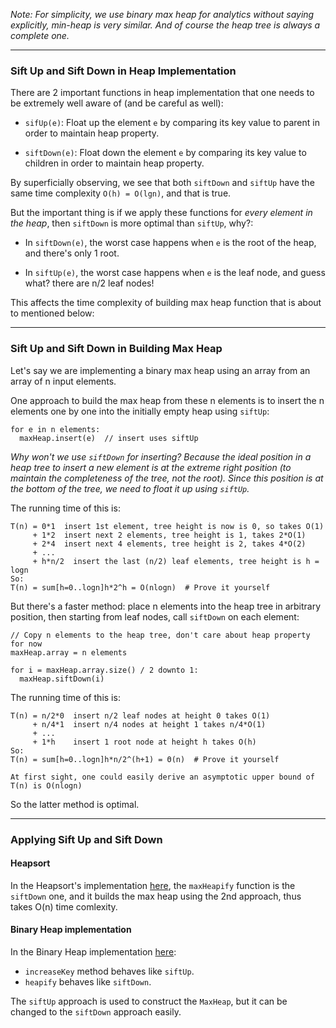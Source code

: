 _Note: For simplicity, we use binary max heap for analytics without saying explicitly, min-heap is very similar. And of course the heap tree is always a complete one._

---

### Sift Up and Sift Down in Heap Implementation

There are 2 important functions in heap implementation that one needs to be extremely well aware of (and be careful as well):

  - `sifUp(e)`: Float up the element `e` by comparing its key value to parent in order to maintain heap property.

  - `siftDown(e)`: Float down the element `e` by comparing its key value to children in order to maintain heap property.

By superficially observing, we see that both `siftDown` and `siftUp` have the same time complexity `O(h) = O(lgn)`, and that is true.

But the important thing is if we apply these functions for _every element in the heap_, then `siftDown` is more optimal than `siftUp`, why?:

  - In `siftDown(e)`, the worst case happens when `e` is the root of the heap, and there's only 1 root.

  - In `siftUp(e)`, the worst case happens when `e` is the leaf node, and guess what? there are n/2 leaf nodes!

This affects the time complexity of building max heap function that is about to mentioned below:

---

### Sift Up and Sift Down in Building Max Heap

Let's say we are implementing a binary max heap using an array from an array of n input elements.

One approach to build the max heap from these n elements is to insert the n elements one by one into the initially empty heap using `siftUp`:

```
for e in n elements:
  maxHeap.insert(e)  // insert uses siftUp
```

_Why won't we use `siftDown` for inserting? Because the ideal position in a heap tree to insert a new element is at the extreme right position (to maintain the completeness of the tree, not the root). Since this position is at the bottom of the tree, we need to float it up using `siftUp`._

The running time of this is:

```
T(n) = 0*1  insert 1st element, tree height is now is 0, so takes O(1)
     + 1*2  insert next 2 elements, tree height is 1, takes 2*O(1)
     + 2*4  insert next 4 elements, tree height is 2, takes 4*O(2)
     + ...
     + h*n/2  insert the last (n/2) leaf elements, tree height is h = logn
So:
T(n) = sum[h=0..logn]h*2^h = O(nlogn)  # Prove it yourself
```

But there's a faster method: place n elements into the heap tree in arbitrary position, then starting from leaf nodes, call `siftDown` on each element:


```
// Copy n elements to the heap tree, don't care about heap property for now
maxHeap.array = n elements

for i = maxHeap.array.size() / 2 downto 1:
  maxHeap.siftDown(i)
```

The running time of this is:

```
T(n) = n/2*0  insert n/2 leaf nodes at height 0 takes O(1)
     + n/4*1  insert n/4 nodes at height 1 takes n/4*O(1)
     + ...
     + 1*h    insert 1 root node at height h takes O(h)
So:
T(n) = sum[h=0..logn]h*n/2^(h+1) = Θ(n)  # Prove it yourself

At first sight, one could easily derive an asymptotic upper bound of T(n) is O(nlogn)
```

So the latter method is optimal.

---

### Applying Sift Up and Sift Down

#### Heapsort

In the Heapsort's implementation [here](../algorithms/heap-sort.cpp), the `maxHeapify` function is the `siftDown` one, and it builds the max heap using the 2nd approach, thus takes O(n) time comlexity.

#### Binary Heap implementation

In the Binary Heap implementation [here](binary-heap.cpp):
  - `increaseKey` method behaves like `siftUp`.
  - `heapify` behaves like `siftDown`.

The `siftUp` approach is used to construct the `MaxHeap`, but it can be changed to the `siftDown` approach easily.
